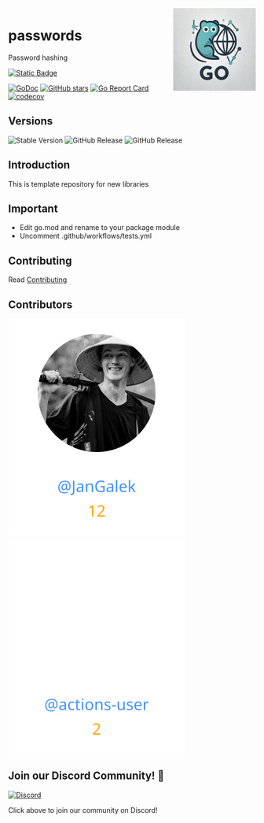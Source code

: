 <img align=right width="168" src="docs/gouef_logo.png">

# passwords
Password hashing

[![Static Badge](https://img.shields.io/badge/Github-gouef%2Fpasswords-blue?style=for-the-badge&logo=github&link=github.com%2Fgouef%2Fpasswords)](https://github.com/gouef/passwords)

[![GoDoc](https://pkg.go.dev/badge/github.com/gouef/passwords.svg)](https://pkg.go.dev/github.com/gouef/passwords)
[![GitHub stars](https://img.shields.io/github/stars/gouef/passwords?style=social)](https://github.com/gouef/passwords/stargazers)
[![Go Report Card](https://goreportcard.com/badge/github.com/gouef/passwords)](https://goreportcard.com/report/github.com/gouef/passwords)
[![codecov](https://codecov.io/github/gouef/passwords/branch/main/graph/badge.svg?token=YUG8EMH6Q8)](https://codecov.io/github/gouef/passwords)

## Versions
![Stable Version](https://img.shields.io/github/v/release/gouef/passwords?label=Stable&labelColor=green)
![GitHub Release](https://img.shields.io/github/v/release/gouef/passwords?label=RC&include_prereleases&filter=*rc*&logoSize=diago)
![GitHub Release](https://img.shields.io/github/v/release/gouef/passwords?label=Beta&include_prereleases&filter=*beta*&logoSize=diago)


## Introduction

This is template repository for new libraries

## Important

- Edit go.mod and rename to your package module
- Uncomment .github/workflows/tests.yml

## Contributing

Read [Contributing](CONTRIBUTING.md)

## Contributors

<div>
<span>
  <a href="https://github.com/JanGalek"><img src="https://raw.githubusercontent.com/gouef/passwords/refs/heads/contributors-svg/.github/contributors/JanGalek.svg" alt="JanGalek" /></a>
</span>
<span>
  <a href="https://github.com/actions-user"><img src="https://raw.githubusercontent.com/gouef/passwords/refs/heads/contributors-svg/.github/contributors/actions-user.svg" alt="actions-user" /></a>
</span>
</div>

## Join our Discord Community! 🎉

[![Discord](https://img.shields.io/discord/1334331501462163509?style=for-the-badge&logo=discord&logoColor=white&logoSize=auto&label=Community%20discord&labelColor=blue&link=https%3A%2F%2Fdiscord.gg%2FwjGqeWFnqK
)](https://discord.gg/wjGqeWFnqK)

Click above to join our community on Discord!
